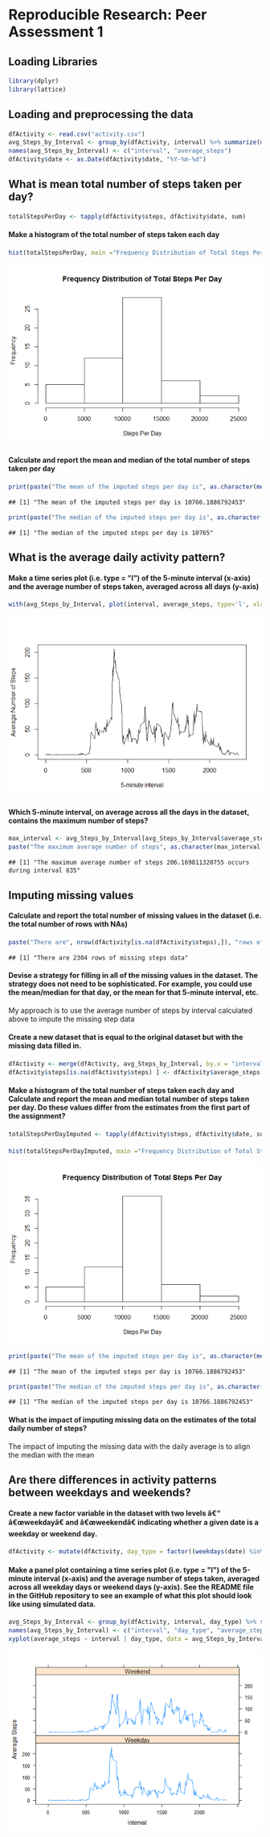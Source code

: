 Reproducible Research: Peer Assessment 1
================

Loading Libraries
-----------------

``` r
library(dplyr)
library(lattice)
```

Loading and preprocessing the data
----------------------------------

``` r
dfActivity <- read.csv("activity.csv")
avg_Steps_by_Interval <- group_by(dfActivity, interval) %>% summarize(mean(steps, na.rm=TRUE))
names(avg_Steps_by_Interval) <- c("interval", "average_steps")
dfActivity$date <- as.Date(dfActivity$date, "%Y-%m-%d")
```

What is mean total number of steps taken per day?
-------------------------------------------------

``` r
totalStepsPerDay <- tapply(dfActivity$steps, dfActivity$date, sum)
```

#### Make a histogram of the total number of steps taken each day

``` r
hist(totalStepsPerDay, main ="Frequency Distribution of Total Steps Per Day", xlab="Steps Per Day", breaks = 6)
```

![](PA1_template_files/figure-markdown_github/unnamed-chunk-4-1.png)

#### Calculate and report the mean and median of the total number of steps taken per day

``` r
print(paste("The mean of the imputed steps per day is", as.character(mean(totalStepsPerDay, na.rm = TRUE))))
```

    ## [1] "The mean of the imputed steps per day is 10766.1886792453"

``` r
print(paste("The median of the imputed steps per day is", as.character(median(totalStepsPerDay, na.rm = TRUE))))
```

    ## [1] "The median of the imputed steps per day is 10765"

What is the average daily activity pattern?
-------------------------------------------

#### Make a time series plot (i.e. type = "l") of the 5-minute interval (x-axis) and the average number of steps taken, averaged across all days (y-axis)

``` r
with(avg_Steps_by_Interval, plot(interval, average_steps, type='l', xlab='5-minute interval', ylab='Average Number of Steps'))
```

![](PA1_template_files/figure-markdown_github/unnamed-chunk-6-1.png)

#### Which 5-minute interval, on average across all the days in the dataset, contains the maximum number of steps?

``` r
max_interval <- avg_Steps_by_Interval[avg_Steps_by_Interval$average_steps == max(avg_Steps_by_Interval$average_steps) , ]
paste("The maximum average number of steps", as.character(max_interval[1,2]), "occurs during interval", as.character(max_interval[1,1]))
```

    ## [1] "The maximum average number of steps 206.169811320755 occurs during interval 835"

Imputing missing values
-----------------------

#### Calculate and report the total number of missing values in the dataset (i.e. the total number of rows with NAs)

``` r
paste("There are", nrow(dfActivity[is.na(dfActivity$steps),]), "rows of missing steps data")
```

    ## [1] "There are 2304 rows of missing steps data"

#### Devise a strategy for filling in all of the missing values in the dataset. The strategy does not need to be sophisticated. For example, you could use the mean/median for that day, or the mean for that 5-minute interval, etc.

My approach is to use the average number of steps by interval calculated above to impute the missing step data

#### Create a new dataset that is equal to the original dataset but with the missing data filled in.

``` r
dfActivity <- merge(dfActivity, avg_Steps_by_Interval, by.x = "interval", by.y= "interval")
dfActivity$steps[is.na(dfActivity$steps) ] <- dfActivity$average_steps[is.na(dfActivity$steps) ]
```

#### Make a histogram of the total number of steps taken each day and Calculate and report the mean and median total number of steps taken per day. Do these values differ from the estimates from the first part of the assignment?

``` r
totalStepsPerDayImputed <- tapply(dfActivity$steps, dfActivity$date, sum)

hist(totalStepsPerDayImputed, main ="Frequency Distribution of Total Steps Per Day", xlab="Steps Per Day", breaks=6)
```

![](PA1_template_files/figure-markdown_github/unnamed-chunk-10-1.png)

``` r
print(paste("The mean of the imputed steps per day is", as.character(mean(totalStepsPerDayImputed))))
```

    ## [1] "The mean of the imputed steps per day is 10766.1886792453"

``` r
print(paste("The median of the imputed steps per day is", as.character(median(totalStepsPerDayImputed))))
```

    ## [1] "The median of the imputed steps per day is 10766.1886792453"

#### What is the impact of imputing missing data on the estimates of the total daily number of steps?

The impact of imputing the missing data with the daily average is to align the median with the mean

Are there differences in activity patterns between weekdays and weekends?
-------------------------------------------------------------------------

#### Create a new factor variable in the dataset with two levels â€“ â€œweekdayâ€ and â€œweekendâ€ indicating whether a given date is a weekday or weekend day.

``` r
dfActivity <- mutate(dfActivity, day_type = factor((weekdays(date) %in% c("Saturday", "Sunday")), labels = c("Weekday", "Weekend")))
```

#### Make a panel plot containing a time series plot (i.e. type = "l") of the 5-minute interval (x-axis) and the average number of steps taken, averaged across all weekday days or weekend days (y-axis). See the README file in the GitHub repository to see an example of what this plot should look like using simulated data.

``` r
avg_Steps_by_Interval <- group_by(dfActivity, interval, day_type) %>% summarize(mean(steps))
names(avg_Steps_by_Interval) <- c("interval", "day_type", "average_steps")
xyplot(average_steps ~ interval | day_type, data = avg_Steps_by_Interval, layout = c(1,2), type="l", ylab="Average Steps")
```

![](PA1_template_files/figure-markdown_github/unnamed-chunk-13-1.png)

